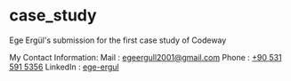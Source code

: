 # case_study
Ege Ergül's submission for the first case study of Codeway

My Contact Information:
Mail     : [egeergull2001@gmail.com](mailto:egeergull2001@gmail.com)
Phone    : [+90 531 591 5356](tel:+905315915356)
LinkedIn : [ege-ergul](https://www.linkedin.com/in/ege-ergul/)